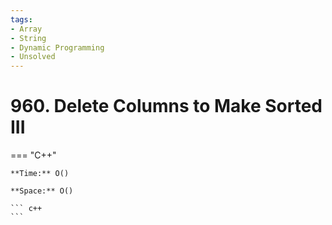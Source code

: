 ```yaml
---
tags:
- Array
- String
- Dynamic Programming
- Unsolved
---
```



# 960. Delete Columns to Make Sorted III

=== "C++"

    **Time:** O()

    **Space:** O()

    ``` c++
    ```